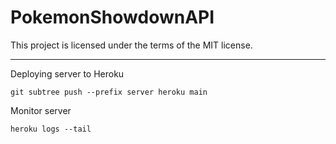 # PokemonShowdownAPI
This project is licensed under the terms of the MIT license.

------
Deploying server to Heroku

```git subtree push --prefix server heroku main```

Monitor server

```heroku logs --tail```